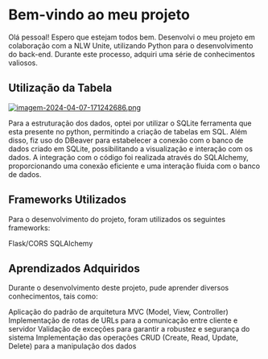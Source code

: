 # Bem-vindo ao meu projeto
Olá pessoal! Espero que estejam todos bem. Desenvolvi o meu projeto em colaboração com a NLW Unite, utilizando Python para o desenvolvimento do back-end. Durante este processo, adquiri uma série de conhecimentos valiosos.

## Utilização da Tabela

[![imagem-2024-04-07-171242686.png](https://i.postimg.cc/Rh8f3R4F/imagem-2024-04-07-171242686.png)](https://postimg.cc/xNvqhLkD)

Para a estruturação dos dados, optei por utilizar o SQLite ferramenta que esta presente no python, permitindo a criação de tabelas em SQL. Além disso, fiz uso do DBeaver para estabelecer a conexão com o banco de dados criado em SQLite, possibilitando a visualização e interação com os dados. A integração com o código foi realizada através do SQLAlchemy, proporcionando uma conexão eficiente e uma interação fluida com o banco de dados.

## Frameworks Utilizados
Para o desenvolvimento do projeto, foram utilizados os seguintes frameworks:

Flask/CORS
SQLAlchemy

## Aprendizados Adquiridos
Durante o desenvolvimento deste projeto, pude aprender diversos conhecimentos, tais como:

Aplicação do padrão de arquitetura MVC (Model, View, Controller)
Implementação de rotas de URLs para a comunicação entre cliente e servidor
Validação de exceções para garantir a robustez e segurança do sistema
Implementação das operações CRUD (Create, Read, Update, Delete) para a manipulação dos dados
